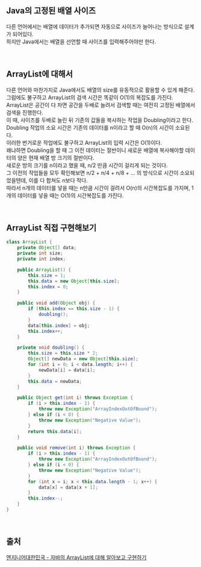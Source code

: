 ## Java의 고정된 배열 사이즈

다른 언어에서는 배열에 데이터가 추가되면 자동으로 사이즈가 늘어나는 방식으로 설계가 되어있다.  
하지만 Java에서는 배열을 선언할 때 사이즈를 입력해주어야만 한다.

</br>

## ArrayList에 대해서

다른 언어와 마찬가지로 Java에서도 배열의 size를 유동적으로 활용할 수 있게 해준다.  
그럼에도 불구하고 ArrayList의 검색 시간은 똑같이 O(1)의 복잡도를 가진다.  
ArrayList은 공간이 다 차면 공간을 두배로 늘려서 검색할 때는 여전히 고정된 배열에서 검색을 진행한다.  
이 때, 사이즈를 두배로 늘린 뒤 기존의 값들을 복사하는 작업을 Doubling이라고 한다.  
Doubling 작업의 소요 시간은 기존의 데이터를 n이라고 할 때 O(n)의 시간이 소요된다.  
이러한 번거로운 작업에도 불구하고 ArrayList의 입력 시간은 O(1)이다.  
왜냐하면 Doubling을 할 때 그 이전 데이터는 절반이니 새로운 배열에 복사해야할 데이터의 양은 현재 배열 방 크기의 절반이다.  
새로운 방의 크기를 n이라고 했을 때, n/2 만큼 시간이 걸리게 되는 것이다.  
그 이전의 작업들을 모두 확인해보면 n/2 + n/4 + n/8 + ... 의 방식으로 시간이 소요되었을텐데, 이를 다 합쳐도 n보다 작다.  
따라서 n개의 데이터를 넣을 때는 n만큼 시간이 걸려서 O(n)의 시간복잡도를 가지며, 1개의 데이터를 넣을 때는 O(1)의 시간복잡도를 가진다.

</br>

## ArrayList 직접 구현해보기

```java
class ArrayList {
    private Object[] data;
    private int size;
    private int index;

    public ArrayList() {
        this.size = 1;
        this.data = new Object[this.size];
        this.index = 0;
    }

    public void add(Object obj) {
        if (this.index == this.size - 1) {
            doubling();
        }
        data[this.index] = obj;
        this.index++;
    }

    private void doubling() {
        this.size = this.size * 2;
        Object[] newData = new Object[this.size];
        for (int i = 0; i < data.length; i++) {
            newData[i] = data[i];
        }
        this.data = newData;
    }

    public Object get(int i) throws Exception {
        if (i > this.index - 1) {
            throw new Exception("ArrayIndexOutOfBound");
        } else if (i < 0) {
            throw new Exception("Negative Value");
        }
        return this.data[i];
    }

    public void remove(int i) throws Exception {
        if (i > this.index - 1) {
            throw new Exception("ArrayIndexOutOfBound");
        } else if (i < 0) {
            throw new Exception("Negative Value");
        }
        for (int x = i; x < this.data.length - 1; x++) {
            data[x] = data[x + 1];
        }
        this.index--;
    }
}
```

</br>

## 출처

[엔지니어대한민국 - 자바의 ArrayList에 대해 알아보고 구현하기](https://www.youtube.com/watch?v=I4_uFyjWZn4&ab_channel=%EC%97%94%EC%A7%80%EB%8B%88%EC%96%B4%EB%8C%80%ED%95%9C%EB%AF%BC%EA%B5%AD)
